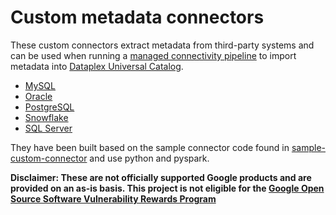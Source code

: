# Custom metadata connectors 

These custom connectors extract metadata from third-party systems and can be used when running a [managed connectivity pipeline](https://cloud.google.com/dataplex/docs/managed-connectivity-overview) to import metadata into [Dataplex Universal Catalog](https://cloud.google.com/dataplex/docs/introduction).

* [MySQL](./mysql-connector)
* [Oracle](./oracle-connector)
* [PostgreSQL](./postgresql-connector)
* [Snowflake](./snowflake-connector)
* [SQL Server](./sql-server-connector)

They have been built based on the sample connector code found in [sample-custom-connector](../sample-custom-connector) and use python and pyspark.

**Disclaimer: These are not officially supported Google products and are provided on an as-is basis. This project is not eligible for the [Google Open Source Software Vulnerability Rewards Program](https://bughunters.google.com/open-source-security)**
